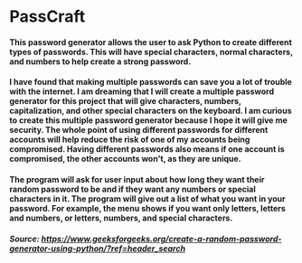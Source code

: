 # PassCraft

#### This password generator allows the user to ask Python to create different types of passwords. This will have special characters, normal characters, and numbers to help create a strong password. 

#### I have found that making multiple passwords can save you a lot of trouble with the internet. I am dreaming that I will create a multiple password generator for this project that will give characters, numbers, capitalization, and other special characters on the keyboard. I am curious to create this multiple password generator because I hope it will give me security. The whole point of using different passwords for different accounts will help reduce the risk of one of my accounts being compromised. Having different passwords also means if one account is compromised, the other accounts won't, as they are unique.

#### The program will ask for user input about how long they want their random password to be and if they want any numbers or special characters in it. The program will give out a list of what you want in your password. For example, the menu shows if you want only letters, letters and numbers, or letters, numbers, and special characters.

##### Source: https://www.geeksforgeeks.org/create-a-random-password-generator-using-python/?ref=header_search
